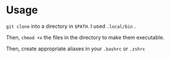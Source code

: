 # Usage

`git clone` into a directory in `$PATH`. I used `.local/bin` .

Then, `chmod +x` the files in the directory to make them executable.

Then, create appropriate aliases in your `.bashrc` or `.zshrc`

